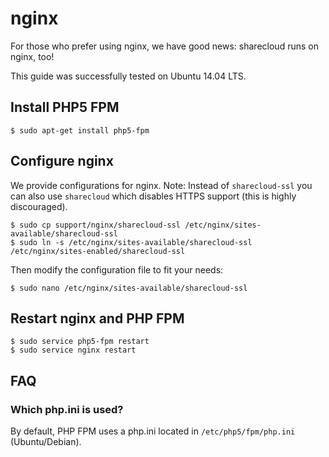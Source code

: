 # nginx

For those who prefer using nginx, we have good news: sharecloud runs on nginx, too!

This guide was successfully tested on Ubuntu 14.04 LTS.

## Install PHP5 FPM

	$ sudo apt-get install php5-fpm
	
## Configure nginx

We provide configurations for nginx. Note: Instead of `sharecloud-ssl` you can also use `sharecloud` which disables HTTPS support (this is highly discouraged).

	$ sudo cp support/nginx/sharecloud-ssl /etc/nginx/sites-available/sharecloud-ssl
	$ sudo ln -s /etc/nginx/sites-available/sharecloud-ssl /etc/nginx/sites-enabled/sharecloud-ssl

Then modify the configuration file to fit your needs:

	$ sudo nano /etc/nginx/sites-available/sharecloud-ssl
	
## Restart nginx and PHP FPM

	$ sudo service php5-fpm restart
	$ sudo service nginx restart
	
## FAQ

### Which php.ini is used?

By default, PHP FPM uses a php.ini located in `/etc/php5/fpm/php.ini` (Ubuntu/Debian).

